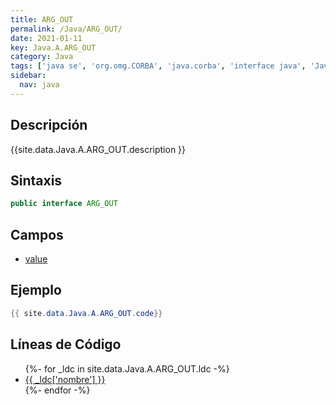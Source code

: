 ```yaml
---
title: ARG_OUT
permalink: /Java/ARG_OUT/
date: 2021-01-11
key: Java.A.ARG_OUT
category: Java
tags: ['java se', 'org.omg.CORBA', 'java.corba', 'interface java', 'Java 1.2']
sidebar: 
  nav: java
---
```


## Descripción
{{site.data.Java.A.ARG_OUT.description }}

## Sintaxis
~~~java
public interface ARG_OUT
~~~

## Campos
* [value](/Java/ARG_OUT/value)

## Ejemplo
~~~java
{{ site.data.Java.A.ARG_OUT.code}}
~~~

## Líneas de Código
<ul>
{%- for _ldc in site.data.Java.A.ARG_OUT.ldc -%}
   <li>
       <a href="{{_ldc['url'] }}">{{ _ldc['nombre'] }}</a>
   </li>
{%- endfor -%}
</ul>
